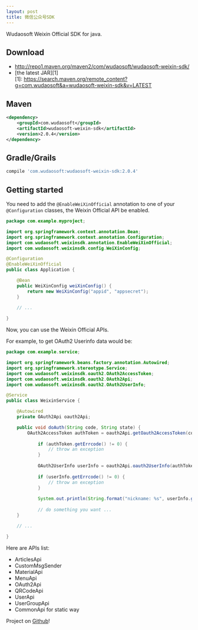 ```yaml
---
layout: post
title: 微信公众号SDK
---
```


Wudaosoft Weixin Official SDK for java.

## Download

- <http://repo1.maven.org/maven2/com/wudaosoft/wudaosoft-weixin-sdk/>
- [the latest JAR][1]  
[1]: <https://search.maven.org/remote_content?g=com.wudaosoft&a=wudaosoft-weixin-sdk&v=LATEST>

## Maven

```xml
<dependency>
    <groupId>com.wudaosoft</groupId>
    <artifactId>wudaosoft-weixin-sdk</artifactId>
    <version>2.0.4</version>
</dependency>
```
## Gradle/Grails

``` groovy
compile 'com.wudaosoft:wudaosoft-weixin-sdk:2.0.4'
```

## Getting started

You need to add the `@EnableWeiXinOfficial` annotation to one of your `@Configuration` classes, the Weixin Official API be enabled.
```java
package com.example.myproject;

import org.springframework.context.annotation.Bean;
import org.springframework.context.annotation.Configuration;
import com.wudaosoft.weixinsdk.annotation.EnableWeiXinOfficial;
import com.wudaosoft.weixinsdk.config.WeiXinConfig;

@Configuration
@EnableWeiXinOfficial
public class Application {

	@Bean
	public WeiXinConfig weiXinConfig() {
		return new WeiXinConfig("appid", "appsecret");
	}
	
	// ...

}
```

Now, you can use the Weixin Official APIs.

For example, to get OAuth2 Userinfo data would be:
```java
package com.example.service;

import org.springframework.beans.factory.annotation.Autowired;
import org.springframework.stereotype.Service;
import com.wudaosoft.weixinsdk.oauth2.OAuth2AccessToken;
import com.wudaosoft.weixinsdk.oauth2.OAuth2Api;
import com.wudaosoft.weixinsdk.oauth2.OAuth2UserInfo;

@Service
public class WeixinService {

	@Autowired
	private OAuth2Api oauth2Api;

	public void doAuth(String code, String state) {
		OAuth2AccessToken authToken = oauth2Api.getOauth2AccessToken(code);
    	
    		if (authToken.getErrcode() != 0) {
    			// throw an exception
    		}
    	
    		OAuth2UserInfo userInfo = oauth2Api.oauth2UserInfo(authToken.getAccess_token(), authToken.getOpenid(), "zh_CN");
    	
    		if (userInfo.getErrcode() != 0) {
    			// throw an exception
    		}
    	
    		System.out.println(String.format("nickname: %s", userInfo.getNickname()));
    	
    		// do something you want ...
	}

	// ...

}
```

Here are APIs list:
- ArticlesApi
- CustomMsgSender
- MaterialApi
- MenuApi
- OAuth2Api
- QRCodeApi
- UserApi
- UserGroupApi
- CommonApi for static way


Project on [Github](https://github.com/changsoul/wudaosoft-weixin-sdk)!
